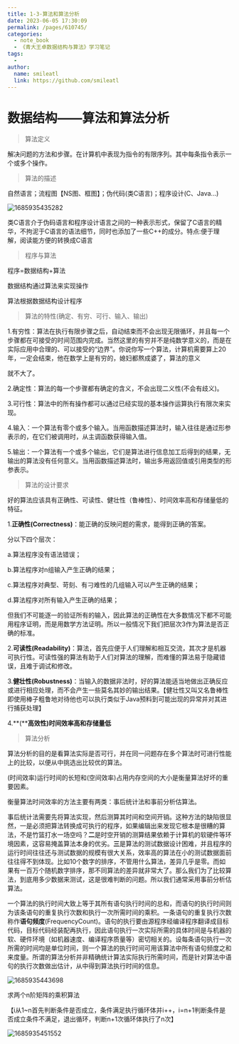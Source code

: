 ```yaml
---
title: 1-3-算法和算法分析
date: 2023-06-05 17:30:09
permalink: /pages/610745/
categories:
  - note_book
  - 《青大王卓数据结构与算法》学习笔记
tags:
  - 
author: 
  name: smileatl
  link: https://github.com/smileatl
---
```

数据结构——算法和算法分析
=============

> 算法定义

解决问题的方法和步骤。在计算机中表现为指令的有限序列。其中每条指令表示一个或多个操作。

> 算法的描述

自然语言；流程图【NS图、框图】；伪代码(类C语言)；程序设计(C、Java...)

![1685935435282](/assets/1685935435282.png)

类C语言介于伪码语言和程序设计语言之间的一种表示形式，保留了C语言的精华，不拘泥于C语言的语法细节，同时也添加了一些C++的成分。特点:便于理解，阅读能方便的转换成C语言

> 程序与算法

程序=数据结构+算法

数据结构通过算法来实现操作

算法根据数据结构设计程序

> 算法的特性(确定、有穷、可行、输入、输出)

1.有穷性：算法在执行有限步骤之后，自动结束而不会出现无限循环，并且每一个步骤都在可接受的时间范围内完成。当然这里的有穷并不是纯数学意义的，而是在实际应用中合理的、可以接受的“边界”。你说你写一个算法，计算机需要算上20年，一定会结束，他在数学上是有穷的，媳妇都熬成婆了，算法的意义

就不大了。

2.确定性：算法的每一个步骤都有确定的含义，不会出现二义性(不会有歧义)。

3.可行性：算法中的所有操作都可以通过已经实现的基本操作运算执行有限次来实现。

4.输入：一个算法有零个或多个输入。当用函数描述算法时，输入往往是通过形参表示的，在它们被调用时，从主调函数获得输入值。

5.输出：一个算法有一个或多个输出，它们是算法进行信息加工后得到的结果，无输出的算法没有任何意义。当用函数描述算法时，输出多用返回值或引用类型的形参表示。

> 算法的设计要求

好的算法应该具有正确性、可读性、健壮性（鲁棒性）、时间效率高和存储量低的特征。

1.**正确性(Correctness)**：能正确的反映问题的需求，能得到正确的答案。

分以下四个层次：

a.算法程序没有语法错误；

b.算法程序对n组输入产生正确的结果；

c.算法程序对典型、苛刻、有刁难性的几组输入可以产生正确的结果；

d.算法程序对所有输入产生正确的结果；

但我们不可能逐一的验证所有的输入，因此算法的正确性在大多数情况下都不可能用程序证明，而是用数学方法证明。所以一般情况下我们把层次3作为算法是否正确的标准。

2.**可读性(Readability)**：算法，首先应便于人们理解和相互交流，其次才是机器可执行性。可读性强的算法有助于人们对算法的理解，而难懂的算法易于隐藏错误，且难于调试和修改。

3.**健壮性(Robustness)**：当输入的数据非法时，好的算法能适当地做出正确反应或进行相应处理，而不会产生一些莫名其妙的输出结果。【健壮性又叫又名鲁棒性即使用棒子粗鲁地对待他也可以执行类似于Java预料到可能出现的异常并对其进行捕获处理】

4.**(****高效性)时间效率高和存储量低**

> 算法分析

算法分析的目的是看算法实际是否可行，并在同一问题存在多个算法时可进行性能上的比较，以便从中挑选出比较优的算法。

(时间效率)运行时间的长短和(空间效率)占用内存空间的大小是衡量算法好坏的重要因素。

衡量算法时间效率的方法主要有两类：事后统计法和事前分析估算法。

事后统计法需要先将算法实现，然后测算其时间和空间开销。这种方法的缺陷很显然，一是必须把算法转换成可执行的程序，如果编辑出来发现它根本是很糟的算法，不是竹篮打水一场空吗？**二**是时空开销的测算结果依赖于计算机的软硬件等环境因素，这容易掩盖算法本身的优劣。**三**是算法的测试数据设计困难，并且程序的运行时间往往还与测试数据的规模有很大关系，效率高的算法在小的测试数据面前往往得不到体现。比如10个数字的排序，不管用什么算法，差异几乎是零。而如果有一百万个随机数字排序，那不同算法的差异就非常大了。那么我们为了比较算法，到底用多少数据来测试，这是很难判断的问题。所以我们通常采用事前分析估算法。

一个算法的执行时间大致上等于其所有语句执行时间的总和，而语句的执行时间则为该条语句的重复执行次数和执行一次所需时间的乘积。一条语句的重复执行次数称作**语句频度**(FrequencyCount)。语句的执行要由源程序经编译程序翻译成目标代码，目标代码经装配再执行，因此语句执行一次实际所需的具体时间是与机器的软、硬件环境（如机器速度、编译程序质量等）密切相关的。设每条语句执行一次所需的时间均是单位时间，则一个算法的执行时间可用该算法中所有语句频度之和来度量。所谓的算法分析并非精确统计算法实际执行所需时间，而是针对算法中语句的执行次数做出估计，从中得到算法执行时间的信息。

![1685935443698](/assets/1685935443698.png)

求两个n阶矩阵的乘积算法

【i从1~n首先判断条件是否成立，条件满足执行循环体并i++，i=n+1判断条件是否成立条件不满足，退出循环，判断n+1次循环体执行了n次】

![1685935451552](/assets/1685935451552.png)







  

  

